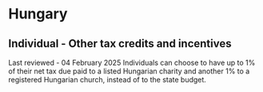 # Hungary
## Individual - Other tax credits and incentives
Last reviewed - 04 February 2025
Individuals can choose to have up to 1% of their net tax due paid to a listed Hungarian charity and another 1% to a registered Hungarian church, instead of to the state budget.
